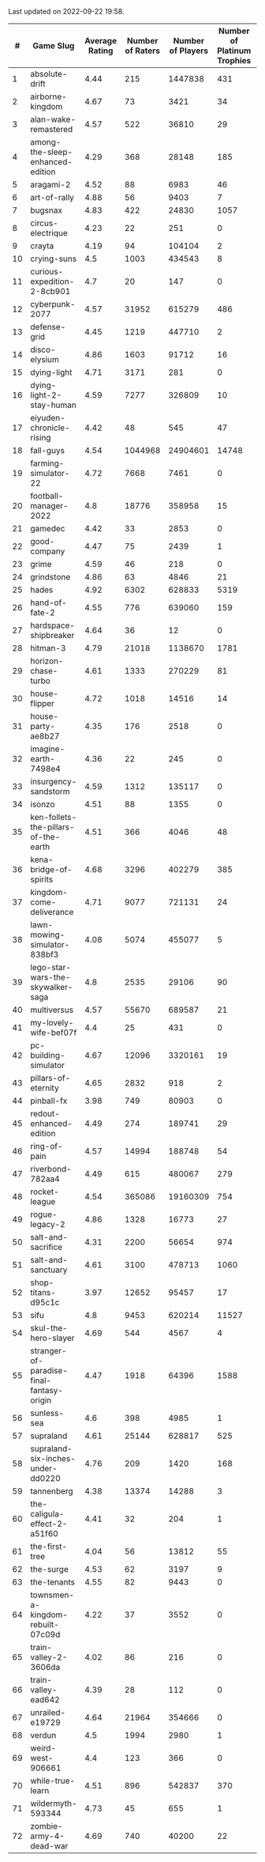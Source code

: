 Last updated on 2022-09-22 19:58.


|#|Game Slug|Average Rating|Number of Raters|Number of Players|Number of Platinum Trophies|Max Rarity (%)|
|---|---|---|---|---|---|---|
|1|absolute-drift|4.44|215|1447838|431|10|
|2|airborne-kingdom|4.67|73|3421|34|55|
|3|alan-wake-remastered|4.57|522|36810|29|4|
|4|among-the-sleep-enhanced-edition|4.29|368|28148|185|45|
|5|aragami-2|4.52|88|6983|46|92|
|6|art-of-rally|4.88|56|9403|7|95|
|7|bugsnax|4.83|422|24830|1057|97|
|8|circus-electrique|4.23|22|251|0|5|
|9|crayta|4.19|94|104104|2|22|
|10|crying-suns|4.5|1003|434543|8|65|
|11|curious-expedition-2-8cb901|4.7|20|147|0|3|
|12|cyberpunk-2077|4.57|31952|615279|486|60|
|13|defense-grid|4.45|1219|447710|2|79|
|14|disco-elysium|4.86|1603|91712|16|28|
|15|dying-light|4.71|3171|281|0|94|
|16|dying-light-2-stay-human|4.59|7277|326809|10|49|
|17|eiyuden-chronicle-rising|4.42|48|545|47|89|
|18|fall-guys|4.54|1044968|24904601|14748|90|
|19|farming-simulator-22|4.72|7668|7461|0|88|
|20|football-manager-2022|4.8|18776|358958|15|47|
|21|gamedec|4.42|33|2853|0|59|
|22|good-company|4.47|75|2439|1|59|
|23|grime|4.59|46|218|0|93|
|24|grindstone|4.86|63|4846|21|98|
|25|hades|4.92|6302|628833|5319|89|
|26|hand-of-fate-2|4.55|776|639060|159|72|
|27|hardspace-shipbreaker|4.64|36|12|0|83|
|28|hitman-3|4.79|21018|1138670|1781|48|
|29|horizon-chase-turbo|4.61|1333|270229|81|83|
|30|house-flipper|4.72|1018|14516|14|93|
|31|house-party-ae8b27|4.35|176|2518|0|18|
|32|imagine-earth-7498e4|4.36|22|245|0|66|
|33|insurgency-sandstorm|4.59|1312|135117|0|9|
|34|isonzo|4.51|88|1355|0|65|
|35|ken-follets-the-pillars-of-the-earth|4.51|366|4046|48|61|
|36|kena-bridge-of-spirits|4.68|3296|402279|385|94|
|37|kingdom-come-deliverance|4.71|9077|721131|24|30|
|38|lawn-mowing-simulator-838bf3|4.08|5074|455077|5|93|
|39|lego-star-wars-the-skywalker-saga|4.8|2535|29106|90|98|
|40|multiversus|4.57|55670|689587|21|83|
|41|my-lovely-wife-bef07f|4.4|25|431|0|99|
|42|pc-building-simulator|4.67|12096|3320161|19|47|
|43|pillars-of-eternity|4.65|2832|918|2|79|
|44|pinball-fx|3.98|749|80903|0|87|
|45|redout-enhanced-edition|4.49|274|189741|29|40|
|46|ring-of-pain|4.57|14994|188748|54|97|
|47|riverbond-782aa4|4.49|615|480067|279|69|
|48|rocket-league|4.54|365086|19160309|754|74|
|49|rogue-legacy-2|4.86|1328|16773|27|36|
|50|salt-and-sacrifice|4.31|2200|56654|974|91|
|51|salt-and-sanctuary|4.61|3100|478713|1060|83|
|52|shop-titans-d95c1c|3.97|12652|95457|17|99|
|53|sifu|4.8|9453|620214|11527|96|
|54|skul-the-hero-slayer|4.69|544|4567|4|96|
|55|stranger-of-paradise-final-fantasy-origin|4.47|1918|64396|1588|98|
|56|sunless-sea|4.6|398|4985|1|38|
|57|supraland|4.61|25144|628817|525|100|
|58|supraland-six-inches-under-dd0220|4.76|209|1420|168|99|
|59|tannenberg|4.38|13374|14288|3|69|
|60|the-caligula-effect-2-a51f60|4.41|32|204|1|98|
|61|the-first-tree|4.04|56|13812|55|85|
|62|the-surge|4.53|62|3197|9|94|
|63|the-tenants|4.55|82|9443|0|97|
|64|townsmen-a-kingdom-rebuilt-07c09d|4.22|37|3552|0|0.1|
|65|train-valley-2-3606da|4.02|86|216|0|89|
|66|train-valley-ead642|4.39|28|112|0|79|
|67|unrailed-e19729|4.64|21964|354666|0|39|
|68|verdun|4.5|1994|2980|1|59|
|69|weird-west-906661|4.4|123|366|0|73|
|70|while-true-learn|4.51|896|542837|370|93|
|71|wildermyth-593344|4.73|45|655|1|91|
|72|zombie-army-4-dead-war|4.69|740|40200|22|66|
